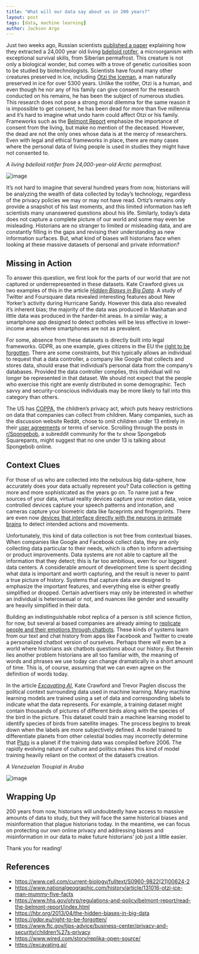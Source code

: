 ```yaml
---
title: "What will our data say about us in 200 years?"
layout: post
tags: [data, machine learning]
author: Jackson Argo
---
```


Just two weeks ago, Russian scientists [published a paper](https://www.cell.com/current-biology/fulltext/S0960-9822(21)00624-2) explaining how they extracted a 24,000 year old living [bdelloid rotifer](https://en.wikipedia.org/wiki/Bdelloidea), a microorganism with exceptional survival skills, from Siberian permafrost. This creature is not only a biological wonder, but comes with a trove of genetic curiosities soon to be studied by biotechnologists. Scientists have found many other creatures preserved in ice, including [Otzi the Iceman](https://www.nationalgeographic.com/history/article/131016-otzi-ice-man-mummy-five-facts), a man naturally preserved in ice for over 5300 years. Unlike the rotifer, Otzi is a human, and even though he nor any of his family can give consent for the research conducted on his remains, he has been the subject of numerous studies. This research does not pose a strong moral dilemma for the same reason it is impossible to get consent, he has been dead for more than five millennia and it’s hard to imagine what undo harm could affect Otzi or his family. Frameworks such as the [Belmont Report](https://www.hhs.gov/ohrp/regulations-and-policy/belmont-report/read-the-belmont-report/index.html) emphasize the importance of consent from the living, but make no mention of the deceased. However, the dead are not the only ones whose data is at the mercy of researchers. Even with legal and ethical frameworks in place, there are many cases where the personal data of living people is used in studies they might have not consented to.

*A living bdelloid rotifer from 24,000-year-old Arctic permafrost.*

![image](https://user-images.githubusercontent.com/7391437/122631848-ba0fb800-d09c-11eb-8ac1-ba3d720ee02d.png)

It’s not hard to imagine that several hundred years from now, historians will be analyzing the wealth of data collected by today’s technology, regardless of the privacy policies we may or may not have read. Ortiz’s remains only provide a snapshot of his last moments, and this limited information has left scientists many unanswered questions about his life. Similarly, today’s data does not capture a complete picture of our world and some may even be misleading. Historians are no stranger to limited or misleading data, and are constantly filling in the gaps and revising their understanding as new information surfaces. But, what kind of biases will historians face when looking at these massive datasets of personal and private information?

## Missing in Action

To answer this question, we first look for the parts of our world that are not captured or underrepresented in these datasets. Kate Crawford gives us two examples of this in the article [_Hidden Biases in Big Data_](https://hbr.org/2013/04/the-hidden-biases-in-big-data). A study of Twitter and Foursquare data revealed interesting features about New Yorker’s activity during Hurricane Sandy. However this data also revealed it’s inherent bias; the majority of the data was produced in Manhattan and little data was produced in the harder-hit areas. In a similar way, a smartphone app designed to detect potholes will be less effective in lower-income areas where smartphones are not as prevalent.

For some, absence from these datasets is directly built into legal frameworks. GDPR, as one example, gives citizens in the EU the [right to be forgotten](https://gdpr.eu/right-to-be-forgotten/). There are some constraints, but this typically allows an individual to request that a data controller, a company like Google that collects and stores data, should erase that individual’s personal data from the company’s databases. Provided the data controller complies, this individual will no longer be represented in that dataset. We should not expect that the people who exercise this right are evenly distributed in some demographic. Tech savvy and security-conscious individuals may be more likely to fall into this category than others. 

The US has [COPPA](https://www.ftc.gov/tips-advice/business-center/privacy-and-security/children%27s-privacy), the children’s privacy act, which puts heavy restrictions on data that companies can collect from children. Many companies, such as the discussion website Reddit, chose to omit children under 13 entirely in their [user agreements](https://www.redditinc.com/policies/user-agreement) or terms of service. Scrolling through the posts in [r/Spongebob](https://www.reddit.com/r/spongebob/), a subreddit community for the tv show Spongebob Squarepants, might suggest that no one under 13 is talking about Spongebob online.

## Context Clues

For those of us who are collected into the nebulous big data-sphere, how accurately does your data actually represent you? Data collection is getting more and more sophisticated as the years go on. To name just a few sources of your data, virtual reality devices capture your motion data, voice controlled devices capture your speech patterns and intonation, and cameras capture your biometric data like faceprints and fingerprints. There are even now [devices that interface directly with the neurons in primate brains](https://www.youtube.com/watch?v=rsCul1sp4hQ) to detect intended actions and movements. 

Unfortunately, this kind of data collection is not free from contextual biases. When companies like Google and Facebook collect data, they are only collecting data particular to their needs, which is often to inform advertising or product improvements. Data systems are not able to capture all the information that they detect; this is far too ambitious, even for our biggest data centers. A considerable amount of development time is spent deciding what data is important and worth capturing, and the result is never to paint a true picture of history. Systems that capture data are designed to emphasize the important features, and everything else is either greatly simplified or dropped. Certain advertisers may only be interested in whether an individual is heterosexual or not, and nuances like gender and sexuality are heavily simplified in their data. 

Building an indistinguishable robot replica of a person is still science fiction, for now, but several ai based companies are already aiming to [replicate people and their emotions through chatbots](https://www.wired.com/story/replika-open-source/). These kinds of systems learn from our text and chat history from apps like Facebook and Twitter to create a personalized chatbot version of ourselves. Perhaps there will even be a world where historians ask chatbots questions about our history. But therein lies another problem historians are all too familiar with, the meaning of words and phrases we use today can change dramatically in a short amount of time. This is, of course, assuming that we can even agree on the definition of words today.

In the article [_Excavating AI_](https://excavating.ai/), Kate Crawford and Trevor Paglen discuss the political context surrounding data used in machine learning. Many machine learning models are trained using a set of data and corresponding labels to indicate what the data represents. For example, a training dataset might contain thousands of pictures of different birds along with the species of the bird in the picture. This dataset could train a machine learning model to identify species of birds from satellite images. The process begins to break down when the labels are more subjectively defined. A model trained to differentiate planets from other celestial bodies may incorrectly determine that [Pluto](https://www.loc.gov/everyday-mysteries/item/why-is-pluto-no-longer-a-planet/) is a planet if the training data was compiled before 2006. The rapidly evolving nature of culture and politics makes this kind of model training heavily reliant on the context of the dataset’s creation.

*A Venezuelan Troupial in Aruba*

![image](https://user-images.githubusercontent.com/7391437/122631844-aa906f00-d09c-11eb-8630-f60b7dbd1474.png)

## Wrapping Up

200 years from now, historians will undoubtedly have access to massive amounts of data to study, but they will face the same historical biases and misinformation that plague historians today. In the meantime, we can focus on protecting our own online privacy and addressing biases and misinformation in our data to make future historians’ job just a little easier.

Thank you for reading!

## References

* https://www.cell.com/current-biology/fulltext/S0960-9822(21)00624-2
* https://www.nationalgeographic.com/history/article/131016-otzi-ice-man-mummy-five-facts
* https://www.hhs.gov/ohrp/regulations-and-policy/belmont-report/read-the-belmont-report/index.html
* https://hbr.org/2013/04/the-hidden-biases-in-big-data
* https://gdpr.eu/right-to-be-forgotten/
* https://www.ftc.gov/tips-advice/business-center/privacy-and-security/children%27s-privacy
* https://www.wired.com/story/replika-open-source/
* https://excavating.ai/
